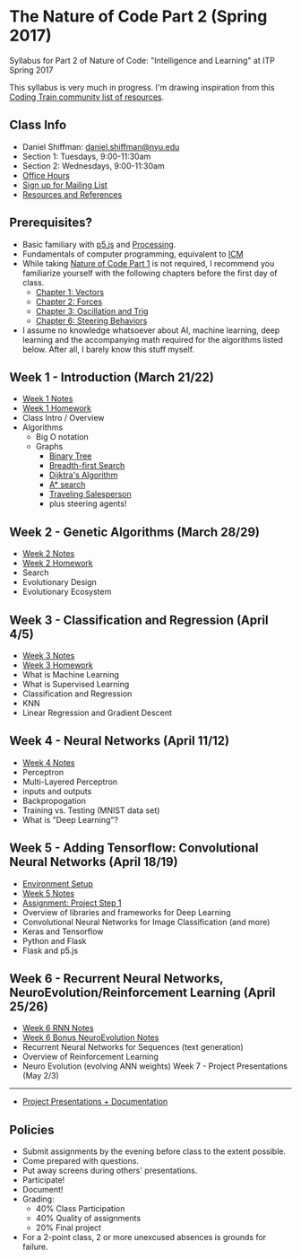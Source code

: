 The Nature of Code Part 2 (Spring 2017)
======================================

Syllabus for Part 2 of Nature of Code: "Intelligence and Learning" at ITP Spring 2017

This syllabus is very much in progress. I'm drawing inspiration from this [Coding Train community list of resources](https://github.com/CodingTrain/Machine-Learning).

Class Info
----------
* Daniel Shiffman: daniel.shiffman@nyu.edu
* Section 1: Tuesdays, 9:00-11:30am
* Section 2: Wednesdays, 9:00-11:30am
* [Office Hours](https://itp.nyu.edu/inwiki/Signup/Shiffman)
* [Sign up for Mailing List](https://groups.google.com/a/itp.nyu.edu/forum/#!forum/natureofcode)
* [Resources and References](https://github.com/shiffman/NOC-S17-2-Intelligence-Learning/wiki/References-Resources)

Prerequisites?
-------------
* Basic familiary with [p5.js](http://p5js.org) and [Processing](http://processing.org).
* Fundamentals of computer programming, equivalent to [ICM](https://github.com/ITPNYU/ICM-2016)
* While taking [Nature of Code Part 1](https://github.com/shiffman/NOC-S17-1-Physics-Animation) is not required, I recommend you familiarize yourself with the following chapters before the first day of class.
  * [Chapter 1: Vectors](http://natureofcode.com/book/chapter-1-vectors)
  * [Chapter 2: Forces](http://natureofcode.com/book/chapter-2-forces)
  * [Chapter 3: Oscillation and Trig](http://natureofcode.com/book/chapter-3-oscillation)
  * [Chapter 6: Steering Behaviors](http://natureofcode.com/book/chapter-6-autonomous-agents)
* I assume no knowledge whatsoever about AI, machine learning, deep learning and the accompanying math required for the algorithms listed below. After all, I barely know this stuff myself.

Week 1 - Introduction (March 21/22)
-------------------------------
* [Week 1 Notes](https://github.com/shiffman/NOC-S17-2-Intelligence-Learning/blob/master/week1-graphs/README.md)
* [Week 1 Homework](https://github.com/shiffman/NOC-S17-2-Intelligence-Learning/wiki/Homework-1)
* Class Intro / Overview
* Algorithms
  * Big O notation
  * Graphs
     * [Binary Tree](https://en.wikipedia.org/wiki/Binary_tree)
     * [Breadth-first Search](https://en.wikipedia.org/wiki/Breadth-first_search)
     * [Dijktra's Algorithm](https://en.wikipedia.org/wiki/Dijkstra's_algorithm)
     * [A\* search](https://en.wikipedia.org/wiki/A*_search_algorithm)
     * [Traveling Salesperson](https://en.wikipedia.org/wiki/Travelling_salesman_problem)
     * plus steering agents!

Week 2 - Genetic Algorithms (March 28/29)
---------------------------
* [Week 2 Notes](https://github.com/shiffman/NOC-S17-2-Intelligence-Learning/blob/master/week2-evolution/README.md)
* [Week 2 Homework](https://github.com/shiffman/NOC-S17-2-Intelligence-Learning/wiki/Homework-2)
* Search
* Evolutionary Design
* Evolutionary Ecosystem

Week 3 - Classification and Regression (April 4/5)
-------------------------------
* [Week 3 Notes](https://github.com/shiffman/NOC-S17-2-Intelligence-Learning/blob/master/week3-classification-regression/README.md)
* [Week 3 Homework](https://github.com/shiffman/NOC-S17-2-Intelligence-Learning/wiki/Homework-3)
* What is Machine Learning
* What is Supervised Learning
* Classification and Regression
* KNN
* Linear Regression and Gradient Descent

Week 4 - Neural Networks (April 11/12)
------------------------
* [Week 4 Notes](https://github.com/shiffman/NOC-S17-2-Intelligence-Learning/blob/master/week4-neural-networks/README.md)
* Perceptron
* Multi-Layered Perceptron
* inputs and outputs
* Backpropogation
* Training vs. Testing (MNIST data set)
* What is "Deep Learning"?

Week 5 - Adding Tensorflow: Convolutional Neural Networks (April 18/19)
-----------------------------
* [Environment Setup](https://github.com/shiffman/NOC-S17-2-Intelligence-Learning/wiki/Python-Environment-Setup)
* [Week 5 Notes](https://github.com/shiffman/NOC-S17-2-Intelligence-Learning/blob/master/week5-cnn-tensorflow/README.md)
* [Assignment: Project Step 1](https://github.com/shiffman/NOC-S17-2-Intelligence-Learning/wiki/Project-Step-1)
* Overview of libraries and frameworks for Deep Learning
* Convolutional Neural Networks for Image Classification (and more)
* Keras and Tensorflow
* Python and Flask
* Flask and p5.js

Week 6 - Recurrent Neural Networks, NeuroEvolution/Reinforcement Learning (April 25/26)
--------------------------
* [Week 6 RNN Notes](https://github.com/shiffman/NOC-S17-2-Intelligence-Learning/blob/master/week6-rnn-tensorflow/README.md)
* [Week 6 Bonus NeuroEvolution Notes](https://github.com/shiffman/NOC-S17-2-Intelligence-Learning/blob/master/week6bonus-neuroevolution/README.md)
* Recurrent Neural Networks for Sequences (text generation)
* Overview of Reinforcement Learning
* Neuro Evolution (evolving ANN weights)
Week 7 - Project Presentations (May 2/3)
------------------------------
* [Project Presentations + Documentation](https://github.com/shiffman/NOC-S17-2-Intelligence-Learning/wiki/Project)

Policies
-----------------------------------------------
* Submit assignments by the evening before class to the extent possible.
* Come prepared with questions.
* Put away screens during others' presentations.
* Participate!
* Document!
* Grading:
   * 40% Class Participation
   * 40% Quality of assignments
   * 20% Final project
* For a 2-point class, 2 or more unexcused absences is grounds for failure.
